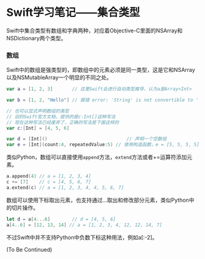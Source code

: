 Swift学习笔记——集合类型
====================

Swift中集合类型有数组和字典两种，对应着Objective-C里面的NSArray和NSDictionary两个类型。

### 数组

Swift中的数组是强类型的，即数组中的元素必须是同一类型，这是它和NSArray以及NSMutableArray一个明显的不同之处。

```swift
var a = [1, 2, 3]       // 这里Swift会进行自动类型推导，认为a是Array<Int>

var b = [1, 2, "Hello"] // 报错 error: 'String' is not convertible to 'Int'

// 也可以显式声明数组的类型
// 旧的Swift官方文档，提供的是c:Int[]这种写法
// 现在这种写法已经废弃了，正确的写法是下面这样的
var c:[Int] = [4, 5, 6]

var d = [Int]()        						// 声明一个空数组
var e = [Int](count:4, repeatedValue:5) // 使用构造函数，e = [5, 5, 5, 5]
```

类似Python，数组可以直接使用```append```方法，```extend```方法或者+=运算符添加元素。

```swift
a.append(4) // a = [1, 2, 3, 4]
c += [7]    // c = [4, 5, 6, 7]
a.extend(c) // a = [1, 2, 3, 4, 4, 5, 6, 7]
```

数组可以使用下标取出元素，也支持通过...取出和修改部分元素，类似Python中的切片操作。

```swift
let d = a[4...6]  		// d = [4, 5, 6]
a[4..6] = [12, 13, 14] // a = [1, 2, 3, 4, 12, 12, 14, 7]
```

不过Swift中并不支持Python中负数下标这种用法，例如a[:-2]。

(To Be Continued)
